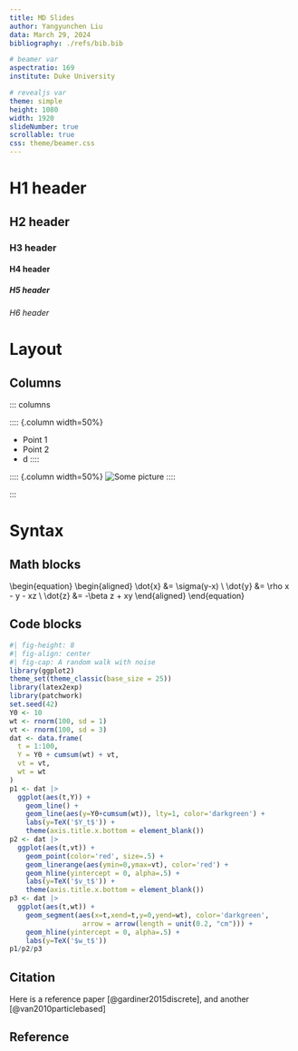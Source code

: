 ```yaml
---
title: MD Slides
author: Yangyunchen Liu
data: March 29, 2024
bibliography: ./refs/bib.bib

# beamer var
aspectratio: 169
institute: Duke University

# revealjs var
theme: simple
height: 1080
width: 1920
slideNumber: true
scrollable: true
css: theme/beamer.css
---
```


# H1 header

## H2 header

### H3 header

#### H4 header

##### H5 header

###### H6 header

# Layout

## Columns

::: columns

:::: {.column width=50%}
* Point 1
* Point 2
* d
::::

:::: {.column width=50%}
![Some picture](https://placehold.co/600x400/png)
::::

:::

# Syntax

## Math blocks

\begin{equation}
  \begin{aligned}
  \dot{x} &= \sigma(y-x) \\
  \dot{y} &= \rho x - y - xz \\
  \dot{z} &= -\beta z + xy
  \end{aligned}
\end{equation}


## Code blocks

```{.r .scrollable}
#| fig-height: 8
#| fig-align: center
#| fig-cap: A random walk with noise
library(ggplot2)
theme_set(theme_classic(base_size = 25))
library(latex2exp)
library(patchwork)
set.seed(42)
Y0 <- 10
wt <- rnorm(100, sd = 1)
vt <- rnorm(100, sd = 3)
dat <- data.frame(
  t = 1:100,
  Y = Y0 + cumsum(wt) + vt,
  vt = vt,
  wt = wt
)
p1 <- dat |>
  ggplot(aes(t,Y)) +
    geom_line() +
    geom_line(aes(y=Y0+cumsum(wt)), lty=1, color='darkgreen') +
    labs(y=TeX('$Y_t$')) +
    theme(axis.title.x.bottom = element_blank())
p2 <- dat |>
  ggplot(aes(t,vt)) +
    geom_point(color='red', size=.5) +
    geom_linerange(aes(ymin=0,ymax=vt), color='red') +
    geom_hline(yintercept = 0, alpha=.5) +
    labs(y=TeX('$v_t$')) +
    theme(axis.title.x.bottom = element_blank())
p3 <- dat |>
  ggplot(aes(t,wt)) +
    geom_segment(aes(x=t,xend=t,y=0,yend=wt), color='darkgreen',
                  arrow = arrow(length = unit(0.2, "cm"))) +
    geom_hline(yintercept = 0, alpha=.5) +
    labs(y=TeX('$w_t$'))
p1/p2/p3
```

## Citation

Here is a reference paper [@gardiner2015discrete], and another [@van2010particlebased]

## Reference

